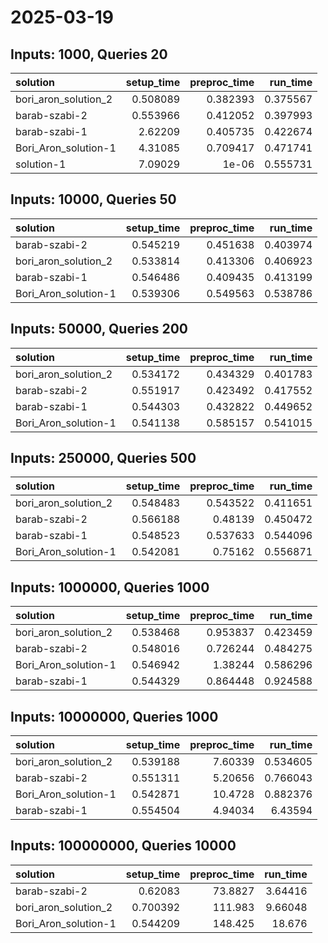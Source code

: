 # 2025-03-19

## Inputs: 1000, Queries 20

| solution             |   setup_time |   preproc_time |   run_time |
|:---------------------|-------------:|---------------:|-----------:|
| bori_aron_solution_2 |     0.508089 |       0.382393 |   0.375567 |
| barab-szabi-2        |     0.553966 |       0.412052 |   0.397993 |
| barab-szabi-1        |     2.62209  |       0.405735 |   0.422674 |
| Bori_Aron_solution-1 |     4.31085  |       0.709417 |   0.471741 |
| solution-1           |     7.09029  |       1e-06    |   0.555731 |

## Inputs: 10000, Queries 50

| solution             |   setup_time |   preproc_time |   run_time |
|:---------------------|-------------:|---------------:|-----------:|
| barab-szabi-2        |     0.545219 |       0.451638 |   0.403974 |
| bori_aron_solution_2 |     0.533814 |       0.413306 |   0.406923 |
| barab-szabi-1        |     0.546486 |       0.409435 |   0.413199 |
| Bori_Aron_solution-1 |     0.539306 |       0.549563 |   0.538786 |

## Inputs: 50000, Queries 200

| solution             |   setup_time |   preproc_time |   run_time |
|:---------------------|-------------:|---------------:|-----------:|
| bori_aron_solution_2 |     0.534172 |       0.434329 |   0.401783 |
| barab-szabi-2        |     0.551917 |       0.423492 |   0.417552 |
| barab-szabi-1        |     0.544303 |       0.432822 |   0.449652 |
| Bori_Aron_solution-1 |     0.541138 |       0.585157 |   0.541015 |

## Inputs: 250000, Queries 500

| solution             |   setup_time |   preproc_time |   run_time |
|:---------------------|-------------:|---------------:|-----------:|
| bori_aron_solution_2 |     0.548483 |       0.543522 |   0.411651 |
| barab-szabi-2        |     0.566188 |       0.48139  |   0.450472 |
| barab-szabi-1        |     0.548523 |       0.537633 |   0.544096 |
| Bori_Aron_solution-1 |     0.542081 |       0.75162  |   0.556871 |

## Inputs: 1000000, Queries 1000

| solution             |   setup_time |   preproc_time |   run_time |
|:---------------------|-------------:|---------------:|-----------:|
| bori_aron_solution_2 |     0.538468 |       0.953837 |   0.423459 |
| barab-szabi-2        |     0.548016 |       0.726244 |   0.484275 |
| Bori_Aron_solution-1 |     0.546942 |       1.38244  |   0.586296 |
| barab-szabi-1        |     0.544329 |       0.864448 |   0.924588 |

## Inputs: 10000000, Queries 1000

| solution             |   setup_time |   preproc_time |   run_time |
|:---------------------|-------------:|---------------:|-----------:|
| bori_aron_solution_2 |     0.539188 |        7.60339 |   0.534605 |
| barab-szabi-2        |     0.551311 |        5.20656 |   0.766043 |
| Bori_Aron_solution-1 |     0.542871 |       10.4728  |   0.882376 |
| barab-szabi-1        |     0.554504 |        4.94034 |   6.43594  |

## Inputs: 100000000, Queries 10000

| solution             |   setup_time |   preproc_time |   run_time |
|:---------------------|-------------:|---------------:|-----------:|
| barab-szabi-2        |     0.62083  |        73.8827 |    3.64416 |
| bori_aron_solution_2 |     0.700392 |       111.983  |    9.66048 |
| Bori_Aron_solution-1 |     0.544209 |       148.425  |   18.676   |